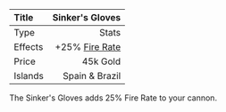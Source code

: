 |Title        | Sinker's Gloves 
|:-|-:
|Type         | Stats           
|Effects      |  +25% [Fire Rate](/upgrades/firerate.md)
|Price        | 45k Gold
|Islands      | Spain & Brazil                                

The Sinker's Gloves adds 25% Fire Rate to your cannon. 


